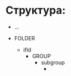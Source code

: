 # Структура:

- <general-item>
  ...
  <general-item>

- FOLDER
  - ifld
    - GROUP
      - subgroup
        - <item name>
